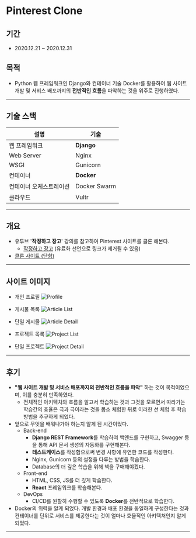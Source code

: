 # Pinterest Clone

## 기간

- 2020.12.21 ~ 2020.12.31

## 목적

- Python 웹 프레임워크인 Django와 컨테이너 기술 Docker를 활용하여 웹 사이트 개발 및 서비스 배포까지의 **전반적인 흐름**을 파악하는 것을 위주로 진행하였다.

---

## 기술 스택

| 설명                    | 기술         |
| ----------------------- | ------------ |
| 웹 프레임워크           | **Django**   |
| Web Server              | Nginx        |
| WSGI                    | Gunicorn     |
| 컨테이너                | **Docker**   |
| 컨테이너 오케스트레이션 | Docker Swarm |
| 클라우드                | Vultr        |

---

## 개요

- 유투브 '**작정하고 장고**' 강의를 참고하여 Pinterest 사이트를 클론 해본다.
  - [작정하고 장고](https://www.youtube.com/watch?v=RWEZITw27Ts&list=PLQFurmxCuZ2RVfilzQB5rCGWuODBf4Qjo) (유료화 선언으로 링크가 제거될 수 있음)
- [클론 사이트 (닫힘)](http://158.247.213.52/)

---

## 사이트 이미지

- 개인 프로필
![Profile](./_images/프로필.png)

- 게시물 목록
![Article List](./_images/아티클리스트.png)

- 단일 게시물
![Article Detail](./_images/아티클.png)

- 프로젝트 목록
![Project List](./_images/프로젝트리스트.png)

- 단일 프로젝트
![Project Detail](./_images/프로젝트디테일.png)

---

## 후기

- **"웹 사이트 개발 및 서비스 배포까지의 전반적인 흐름을 파악"** 하는 것이 목적이었으며, 이를 충분히 만족하였다.
  - 전체적인 아키텍처와 흐름을 알고서 학습하는 것과 그것을 모르면서 따라가는 학습간의 효율은 극과 극이라는 것을 몸소 체험한 뒤로 이러한 선 체험 후 학습 방법을 추구하게 되었다.
- 앞으로 무엇을 배워나가야 하는지 알게 된 시간이었다.
  - Back-end
    - **Django REST Framework**를 학습하여 백엔드를 구현하고, Swagger 등을 통해 API 문서 생성의 자동화를 구현해본다.
    - **테스트케이스**를 작성함으로써 변경 사항에 유연한 코드를 작성한다.
    - Nginx, Gunicorn 등의 설정을 다루는 방법을 학습한다.
    - Database의 더 깊은 학습을 위해 책을 구매해야겠다.
  - Front-end
    - HTML, CSS, JS를 더 깊게 학습한다.
    - **React** 프레임워크를 학습해본다.
  - DevOps
    - CI/CD를 원할히 수행할 수 있도록 **Docker**를 전반적으로 학습한다.
- Docker의 위력을 알게 되었다. 개발 환경과 배포 환경을 동일하게 구성한다는 것과 컨테이너를 단위로 서비스를 제공한다는 것이 얼마나 효율적인 아키텍처인지 알게 되었다.

---